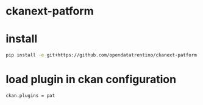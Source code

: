ckanext-patform
===============
install
=======
```bash
pip install -e git+https://github.com/opendatatrentino/ckanext-patform.git#egg=ckanext-pat
```
load plugin in ckan configuration
=================================
```bash
ckan.plugins = pat
```
